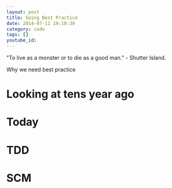 ```yaml
---
layout: post
title: Going Best Practice
date: 2014-07-11 19:10:39
category: code
tags: []
youtube_id:
---
```


"To live as a monster or to die as a good man." - Shutter Island.

Why we need best practice


Looking at tens year ago
========================

Today
=====


TDD
===

SCM
===
